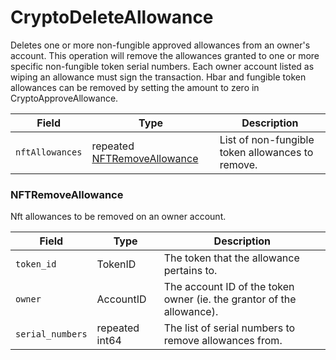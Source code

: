 # CryptoDeleteAllowance

Deletes one or more non-fungible approved allowances from an owner's account. This operation will remove the allowances granted to one or more specific non-fungible token serial numbers. Each owner account listed as wiping an allowance must sign the transaction. Hbar and fungible token allowances can be removed by setting the amount to zero in CryptoApproveAllowance.

| Field           | Type                                                                       | Description                                      |
| --------------- | -------------------------------------------------------------------------- | ------------------------------------------------ |
| `nftAllowances` | repeated [NFTRemoveAllowance](cryptodeleteallowance.md#nftremoveallowance) | List of non-fungible token allowances to remove. |

### NFTRemoveAllowance

Nft allowances to be removed on an owner account.

| Field            | Type           | Description                                                           |
| ---------------- | -------------- | --------------------------------------------------------------------- |
| `token_id`       | TokenID        | The token that the allowance pertains to.                             |
| `owner`          | AccountID      | The account ID of the token owner (ie. the grantor of the allowance). |
| `serial_numbers` | repeated int64 | The list of serial numbers to remove allowances from.                 |
